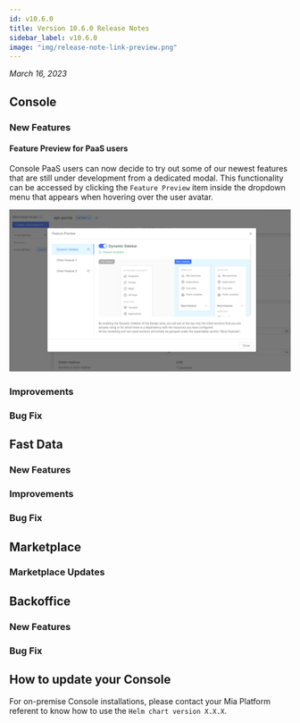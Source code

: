 ```yaml
---
id: v10.6.0
title: Version 10.6.0 Release Notes
sidebar_label: v10.6.0
image: "img/release-note-link-preview.png"
---
```


_March 16, 2023_

## Console

### New Features

#### Feature Preview for PaaS users

Console PaaS users can now decide to try out some of our newest features that are still under development from a dedicated modal.
This functionality can be accessed by clicking the `Feature Preview` item inside the dropdown menu that appears when hovering over the user avatar.

![Feature Preview Modal - Feature Preview modal with some features enabled](./img/10.6/feature-preview.png)

### Improvements

### Bug Fix

## Fast Data

### New Features

### Improvements

### Bug Fix

## Marketplace

### Marketplace Updates

## Backoffice

### New Features

### Bug Fix

## How to update your Console

For on-premise Console installations, please contact your Mia Platform referent to know how to use the `Helm chart version X.X.X`.

